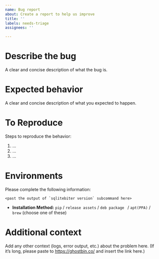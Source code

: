 ```yaml
---
name: Bug report
about: Create a report to help us improve
title: ''
labels: needs-triage
assignees: ''

---
```


# Describe the bug
A clear and concise description of what the bug is.


# Expected behavior
A clear and concise description of what you expected to happen.


# To Reproduce
Steps to reproduce the behavior:

1. …
2. …
3. …


# Environments
Please complete the following information:

```
<past the output of `sqlitebiter version` subcommand here>
```

- **Installation Method:** `pip` / `release assets` / `deb package ` / `apt(PPA)` / `brew` (choose one of these)


# Additional context
Add any other context (logs, error output, etc.) about the problem here.
(If it’s long, please paste to https://ghostbin.co/ and insert the link here.)
